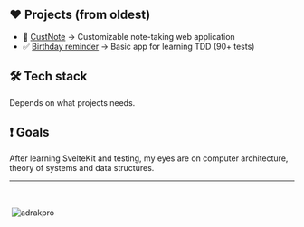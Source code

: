 ## ❤ Projects (from oldest)

- :notebook_with_decorative_cover: [CustNote](https://github.com/AdrakPro/custnote/) -> Customizable note-taking web application
- :white_check_mark: [Birthday reminder](https://github.com/AdrakPro/svelte-tdd/) -> Basic app for learning TDD (90+ tests)

## 🛠 Tech stack

Depends on what projects needs. 

## :heavy_exclamation_mark: Goals
After learning SvelteKit and testing, my eyes are on computer architecture, theory of systems and data structures.

<hr>
<br>

<p>&nbsp;<img align="center" src="https://github-readme-stats.vercel.app/api?username=adrakpro&show_icons=true&theme=onedark&locale=en" alt="adrakpro" /></p>


